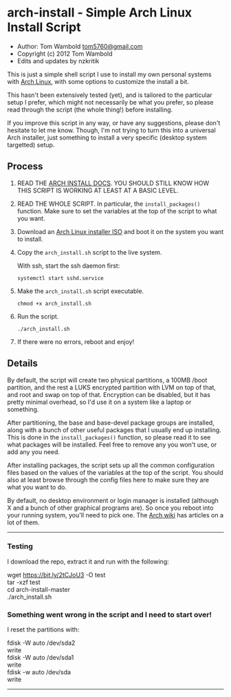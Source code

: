 arch-install - Simple Arch Linux Install Script
===============================================

 * Author: Tom Wambold <tom5760@gmail.com>
 * Copyright (c) 2012 Tom Wambold
 * Edits and updates by nzkritik

This is just a simple shell script I use to install my own personal systems
with [Arch Linux][arch], with some options to customize the install a bit.

This hasn't been extensively tested (yet), and is tailored to the particular
setup I prefer, which might not necessarily be what you prefer, so please
read through the script (the whole thing!) before installing.

[arch]: https://www.archlinux.org/

If you improve this script in any way, or have any suggestions, please don't
hesitate to let me know.  Though, I'm not trying to turn this into a universal
Arch installer, just something to install a very specific (desktop system
targetted) setup.

Process
-------

 1. READ THE [ARCH INSTALL DOCS][docs].  YOU SHOULD STILL KNOW HOW THIS SCRIPT
    IS WORKING AT LEAST AT A BASIC LEVEL.

 2. READ THE WHOLE SCRIPT.  In particular, the `install_packages()`
    function.  Make sure to set the variables at the top of the script to what
    you want.

 3. Download an [Arch Linux installer ISO][iso] and boot it on the system you
    want to install.
    
 4. Copy the `arch_install.sh` script to the live system.

    With ssh, start the ssh daemon first:

        systemctl start sshd.service

 5. Make the `arch_install.sh` script executable.

        chmod +x arch_install.sh

 6. Run the script.

        ./arch_install.sh

 7. If there were no errors, reboot and enjoy!

[docs]: https://wiki.archlinux.org/index.php/Official_Arch_Linux_Install_Guide
[iso]: https://www.archlinux.org/download/

Details
-------

By default, the script will create two physical partitions, a 100MB /boot
partition, and the rest a LUKS encrypted partition with LVM on top of that, and
root and swap on top of that.  Encryption can be disabled, but it has pretty
minimal overhead, so I'd use it on a system like a laptop or something.

After partitioning, the base and base-devel package groups are installed, along
with a bunch of other useful packages that I usually end up installing.  This
is done in the `install_packages()` function, so please read it to see what
packages will be installed.  Feel free to remove any you won't use, or add any
you need.

After installing packages, the script sets up all the common configuration
files based on the values of the variables at the top of the script.  You
should also at least browse through the config files here to make sure they are
what you want to do.

By default, no desktop environment or login manager is installed (although X
and a bunch of other graphical programs are).  So once you reboot into your
running system, you'll need to pick one.  The [Arch wiki][de-wiki] has articles
on a lot of them.

[de-wiki]: https://wiki.archlinux.org/index.php/Category:Desktop_environments

---
### Testing

I download the repo, extract it and run with the following:

wget https://bit.ly/2tCJoU3 -O test  
tar -xzf test  
cd arch-install-master  
./arch_install.sh  

### Something went wrong in the script and I need to start over!

I reset the partitions with:  

fdisk -W auto /dev/sda2  
write  
fdisk -W auto /dev/sda1  
write  
fdisk -w auto /dev/sda  
write  

---
